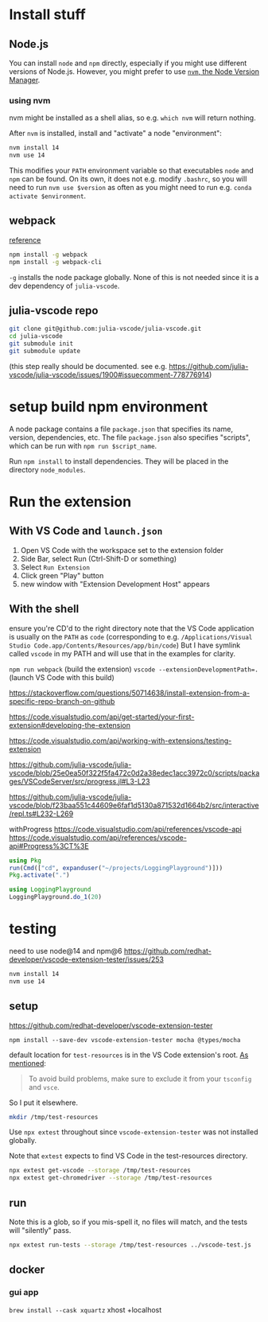 
# Install stuff

## Node.js
You can install `node` and `npm` directly, especially if you might use different versions of Node.js.
However, you might prefer to use [`nvm`, the Node Version Manager](https://github.com/nvm-sh/nvm#installing-and-updating).

### using nvm
nvm might be installed as a shell alias, so e.g. `which nvm` will return nothing.

After `nvm` is installed, install and "activate" a node "environment":

```sh
nvm install 14
nvm use 14
```
This modifies your `PATH` environment variable so that executables `node` and `npm` can be found.
On its own, it does not e.g. modify `.bashrc`, so you will need to run `nvm use $version` as often as you might need to run e.g. `conda activate $environment`.


## webpack
[reference](https://webpack.js.org/guides/installation/)

```sh
npm install -g webpack
npm install -g webpack-cli
```

`-g` installs the node package globally. None of this is not needed since it is a dev dependency of `julia-vscode`.

## julia-vscode repo
```sh
git clone git@github.com:julia-vscode/julia-vscode.git
cd julia-vscode
git submodule init
git submodule update
```
(this step really should be documented. see e.g. https://github.com/julia-vscode/julia-vscode/issues/1900#issuecomment-778776914)


# setup build npm environment
A node package contains a file `package.json` that specifies its name, version, dependencies, etc.
The file `package.json` also specifies "scripts", which can be run with `npm run $script_name`.

Run `npm install` to install dependencies. They will be placed in the directory `node_modules`.

# Run the extension
## With VS Code and `launch.json`
1. Open VS Code with the workspace set to the extension folder
2. Side Bar, select Run (Ctrl-Shift-D or something)
3. Select `Run Extension`
4. Click green "Play" button
5. new window with "Extension Development Host" appears

## With the shell
ensure you're CD'd to the right directory
note that the VS Code application is usually on the `PATH` as `code`
(corresponding to e.g. `/Applications/Visual Studio Code.app/Contents/Resources/app/bin/code`)
But I have symlink called `vscode` in my PATH and will use that in the examples for clarity.

`npm run webpack` (build the extension)
`vscode --extensionDevelopmentPath=.` (launch VS Code with this build)


https://stackoverflow.com/questions/50714638/install-extension-from-a-specific-repo-branch-on-github

https://code.visualstudio.com/api/get-started/your-first-extension#developing-the-extension

https://code.visualstudio.com/api/working-with-extensions/testing-extension

https://github.com/julia-vscode/julia-vscode/blob/25e0ea50f322f5fa472c0d2a38edec1acc3972c0/scripts/packages/VSCodeServer/src/progress.jl#L3-L23

https://github.com/julia-vscode/julia-vscode/blob/f23baa551c44609e6faf1d5130a871532d1664b2/src/interactive/repl.ts#L232-L269

withProgress
https://code.visualstudio.com/api/references/vscode-api
https://code.visualstudio.com/api/references/vscode-api#Progress%3CT%3E


```julia
using Pkg
run(Cmd(["cd", expanduser("~/projects/LoggingPlayground")]))
Pkg.activate(".")

using LoggingPlayground
LoggingPlayground.do_1(20)
```

# testing
need to use node@14 and npm@6
https://github.com/redhat-developer/vscode-extension-tester/issues/253

```sh
nvm install 14
nvm use 14
```

## setup
https://github.com/redhat-developer/vscode-extension-tester

`npm install --save-dev vscode-extension-tester mocha @types/mocha`

default location for `test-resources` is in the VS Code extension's root. [As mentioned](https://github.com/redhat-developer/vscode-extension-tester/wiki/Test-Setup):

> To avoid build problems, make sure to exclude it from your `tsconfig` and `vsce`.

So I put it elsewhere.

```sh
mkdir /tmp/test-resources
```

Use `npx extest` throughout since `vscode-extension-tester` was not installed globally.

Note that `extest` expects to find VS Code in the test-resources directory.

```sh
npx extest get-vscode --storage /tmp/test-resources
npx extest get-chromedriver --storage /tmp/test-resources
```

## run
Note this is a glob, so if you mis-spell it, no files will match, and the tests will "silently" pass.
```sh
npx extest run-tests --storage /tmp/test-resources ../vscode-test.js
```

## docker
### gui app
`brew install --cask xquartz`
xhost +localhost
